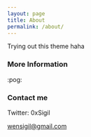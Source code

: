 ```yaml
---
layout: page
title: About
permalink: /about/
---
```


Trying out this theme haha

### More Information

:pog:

### Contact me

Twitter: 0xSigil

[wensigil@gmail.com](mailto:wensigil@gmail.com)